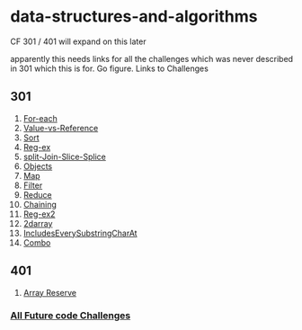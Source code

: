 # data-structures-and-algorithms
CF 301 / 401
will expand on this later

apparently this needs links for all the challenges which was never described in 301 which this is for.  Go figure.
Links to Challenges
## 301
1. [For-each](https://github.com/thatsjustjohn/data-structures-and-algorithms/tree/master/code-challenges/for-each)
2. [Value-vs-Reference](https://github.com/thatsjustjohn/data-structures-and-algorithms/tree/master/code-challenges/value-vs-reference)
3. [Sort](https://github.com/thatsjustjohn/data-structures-and-algorithms/tree/master/code-challenges/sort)
4. [Reg-ex](https://github.com/thatsjustjohn/data-structures-and-algorithms/tree/master/code-challenges/reg-ex)
5. [split-Join-Slice-Splice](https://github.com/thatsjustjohn/data-structures-and-algorithms/tree/master/code-challenges/split-join-slice-splice)
6. [Objects](https://github.com/thatsjustjohn/data-structures-and-algorithms/tree/master/code-challenges/objects)
7. [Map](https://github.com/thatsjustjohn/data-structures-and-algorithms/tree/master/code-challenges/map)
8. [Filter](https://github.com/thatsjustjohn/data-structures-and-algorithms/tree/master/code-challenges/filter)
9. [Reduce](https://github.com/thatsjustjohn/data-structures-and-algorithms/tree/master/code-challenges/reduce)
10. [Chaining](https://github.com/thatsjustjohn/data-structures-and-algorithms/tree/master/code-challenges/chaining)
11. [Reg-ex2](https://github.com/thatsjustjohn/data-structures-and-algorithms/tree/master/code-challenges/reg-ex2)
12. [2darray](https://github.com/thatsjustjohn/data-structures-and-algorithms/tree/master/code-challenges/2darray)
13. [IncludesEverySubstringCharAt](https://github.com/thatsjustjohn/data-structures-and-algorithms/tree/master/code-challenges/includesEverySubstringCharAt)
14. [Combo](https://github.com/thatsjustjohn/data-structures-and-algorithms/tree/master/code-challenges/combo)

## 401
1. [Array Reserve](https://github.com/thatsjustjohn/data-structures-and-algorithms/tree/master/code-challenges/arrayReverse)
### [All Future code Challenges](https://github.com/thatsjustjohn/data-structures-and-algorithms/blob/master/code-challenges401/README.md)
